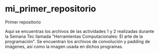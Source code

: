 # mi_primer_repositorio
Primer repositorio

Aquí se encuentras los archivos de las actividades 1 y 2 realizadas durante la Semana Tec llamada "Herramientas Computacionales: El arte de la programación".
Se encuentran los archivos de convolución y padding de imágenes, así como la imagen usada en dichos programas.
